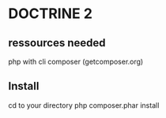 # DOCTRINE 2 

## ressources needed
php with cli
composer (getcomposer.org)

## Install
cd to your directory
php composer.phar install